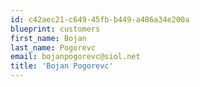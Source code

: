 ```yaml
---
id: c42aec21-c649-45fb-b449-a486a34e200a
blueprint: customers
first_name: Bojan
last_name: Pogorevc
email: bojanpogorevc@siol.net
title: 'Bojan Pogorevc'
---
```

